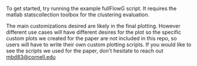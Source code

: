 To get started, try running the example fullFlowG script. It requires the matlab statscollection toolbox for the clustering evaluation.

The main customizations desired are likely in the final plotting. However different use cases will have different desires for the plot 
so the specific custom plots we created for the paper are not included in this repo, so users will have to write their own custom plotting
scripts. If you would like to see the scripts we used for the paper, don't hesitate to reach out mbd83@cornell.edu
